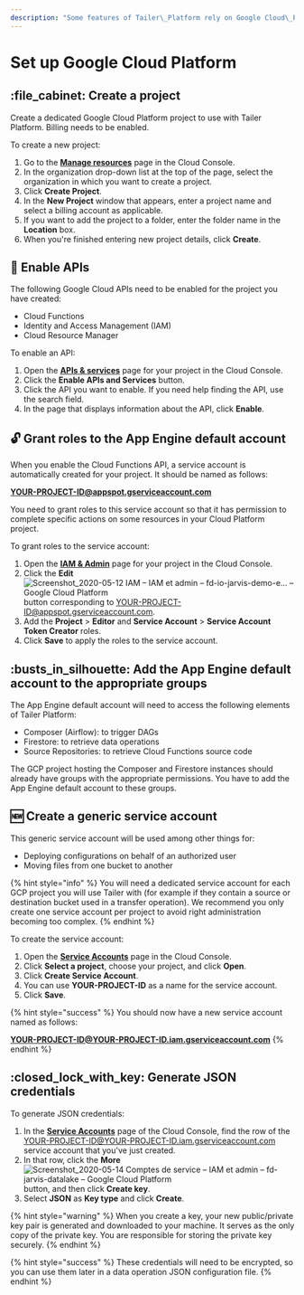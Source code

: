 ```yaml
---
description: "Some features of Tailer\_Platform rely on Google Cloud\_Platform's resources, or allow you to manipulate them. Some steps need to be performed as preparation."
---
```


# Set up Google Cloud Platform

## :file\_cabinet: Create a project

Create a dedicated Google Cloud Platform project to use with Tailer Platform. Billing needs to be enabled.

To create a new project:

1. Go to the [**Manage resources**](https://console.cloud.google.com/cloud-resource-manager) page in the Cloud Console.
2. In the organization drop-down list at the top of the page, select the organization in which you want to create a project.
3. Click **Create Project**.
4. In the **New Project** window that appears, enter a project name and select a billing account as applicable.
5. If you want to add the project to a folder, enter the folder name in the **Location** box.
6. When you're finished entering new project details, click **Create**.

## :key: Enable APIs

The following Google Cloud APIs need to be enabled for the project you have created:

* Cloud Functions
* Identity and Access Management (IAM)
* Cloud Resource Manager

To enable an API:

1. Open the [**APIs & services**](https://console.cloud.google.com/apis/) page for your project in the Cloud Console.
2. Click the **Enable APIs and Services** button.
3. Click the API you want to enable. If you need help finding the API, use the search field.
4. In the page that displays information about the API, click **Enable**.

## :unlock: Grant roles to the App Engine default account

When you enable the Cloud Functions API, a service account is automatically created for your project. It should be named as follows:

**YOUR-PROJECT-ID@appspot.gserviceaccount.com**

You need to grant roles to this service account so that it has permission to complete specific actions on some resources in your Cloud Platform project.

To grant roles to the service account:

1. Open the [**IAM & Admin**](https://console.cloud.google.com/iam-admin/) page for your project in the Cloud Console.
2. Click the **Edit** ![Screenshot\_2020-05-12 IAM – IAM et admin – fd-io-jarvis-demo-e… – Google Cloud Platform](https://support.fashiondata.io/hs-fs/hubfs/Screenshot\_2020-05-12%20IAM%20%E2%80%93%20IAM%20et%20admin%20%E2%80%93%20fd-io-jarvis-demo-e%E2%80%A6%20%E2%80%93%20Google%20Cloud%20Platform.png?width=17\&name=Screenshot\_2020-05-12%20IAM%20%E2%80%93%20IAM%20et%20admin%20%E2%80%93%20fd-io-jarvis-demo-e%E2%80%A6%20%E2%80%93%20Google%20Cloud%20Platform.png) button corresponding to YOUR-PROJECT-ID@appspot.gserviceaccount.com.
3. Add the **Project** > **Editor** and **Service Account** > **Service Account Token Creator** roles.
4. Click **Save** to apply the roles to the service account.

## :busts\_in\_silhouette: Add the App Engine default account to the appropriate groups

The App Engine default account will need to access the following elements of Tailer Platform:

* Composer (Airflow): to trigger DAGs
* Firestore: to retrieve data operations
* Source Repositories: to retrieve Cloud Functions source code

The GCP project hosting the Composer and Firestore instances should already have groups with the appropriate permissions. You have to add the App Engine default account to these groups.

## :new: Create a generic service account

This generic service account will be used among other things for:

* Deploying configurations on behalf of an authorized user
* Moving files from one bucket to another

{% hint style="info" %}
You will need a dedicated service account for each GCP project you will use Tailer with (for example if they contain a source or destination bucket used in a transfer operation). We recommend you only create one service account per project to avoid right administration becoming too complex.
{% endhint %}

To create the service account:

1. Open the [**Service Accounts**](https://console.cloud.google.com/projectselector2/iam-admin/serviceaccounts) page in the Cloud Console.
2. Click **Select a project**, choose your project, and click **Open**.
3. Click **Create Service Account**.
4. You can use **YOUR-PROJECT-ID** as a name for the service account.
5. Click **Save**.

{% hint style="success" %}
You should now have a new service account named as follows:&#x20;

**YOUR-PROJECT-ID@YOUR-PROJECT-ID.iam.gserviceaccount.com**
{% endhint %}

## :closed\_lock\_with\_key: Generate JSON credentials

To generate JSON credentials:

1. In the [**Service Accounts**](https://console.cloud.google.com/projectselector2/iam-admin/serviceaccounts) page of the Cloud Console, find the row of the YOUR-PROJECT-ID@YOUR-PROJECT-ID.iam.gserviceaccount.com service account that you've just created.
2. In that row, click the **More** ![Screenshot\_2020-05-14 Comptes de service – IAM et admin – fd-jarvis-datalake – Google Cloud Platform](https://support.fashiondata.io/hs-fs/hubfs/Jarvis%20Documentation/Screenshot\_2020-05-14%20Comptes%20de%20service%20%E2%80%93%20IAM%20et%20admin%20%E2%80%93%20fd-jarvis-datalake%20%E2%80%93%20Google%20Cloud%20Platform.png?width=14\&name=Screenshot\_2020-05-14%20Comptes%20de%20service%20%E2%80%93%20IAM%20et%20admin%20%E2%80%93%20fd-jarvis-datalake%20%E2%80%93%20Google%20Cloud%20Platform.png) button, and then click **Create key**.
3. Select **JSON** as **Key type** and click **Create**.

{% hint style="warning" %}
When you create a key, your new public/private key pair is generated and downloaded to your machine. It serves as the only copy of the private key. You are responsible for storing the private key securely.
{% endhint %}

{% hint style="success" %}
These credentials will need to be encrypted, so you can use them later in a data operation JSON configuration file.
{% endhint %}
